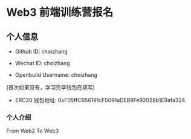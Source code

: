 # Web3 前端训练营报名

## 个人信息

* Github ID: choizhang

* Wechat ID: choizhang

* Openbuild Username: choizhang

(首次如果没有，学习完毕钱包在填写)

* ERC20 钱包地址: 0xF05ffC656191cF5091aDEB9Fe92028b1E9afa324

### 个人介绍
From Web2 To Web3


